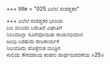 +++
title = "025 ಎಲೆಲೆ ಸಂಶಪ್ತಕರ"

+++
ಎಲೆಲೆ ಸಂಶಪ್ತಕರ ಭಾರಿಯ  
ಬಲ ಮುರಿದು ಬರುತಿದೆ ವಿಘಾತಿಗೆ  
ನಿಲುವರಿಲ್ಲಾ ಸೂರೆವೋಯಿತು ರಾಯನಭಿಮಾನ  
ಜಲಧಿ ಬರತುದು ರಾಜಕಾರ್ಯಕೆ  
ನಿಲುವಡಿದು ಹೊತ್ತೆನುತ ಮಂತ್ರಿಗ  
ಳುಲಿಯೆ ಕೌರವರಾಯ ಕಂಡನು ಪಾರ್ಥನುರವಣೆಯ        ॥25॥